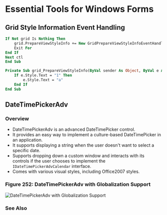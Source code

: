 <!--
source: image
domain: syncfusion-sdk
task: pdf-ocr-to-markdown
language: en (keep original; do not translate)
source_filename: page_456.jpeg
document_name: tools
page_number: 456
page_id: tools#page_456
product: Syncfusion Winforms
version: 11.4.0.26
timestamp: 2025-08-09T10:14:03Z
fidelity: lossless
-->

# Essential Tools for Windows Forms

## Grid Style Information Event Handling

```vb
If Not grid Is Nothing Then
    grid.PrepareViewStyleInfo += New GridPrepareViewStyleInfoEventHandler(grid_PrepareViewStyleInfo)
    Exit For
End If
Next ctl
End Sub

Private Sub grid_PrepareViewStyleInfo(ByVal sender As Object, ByVal e As GridPrepareViewStyleInfoEventArgs)
    If e.Style.Text = "1" Then
        e.Style.Text = "a"
    End If
End Sub
```

## DateTimePickerAdv

### Overview

- DateTimePickerAdv is an advanced DateTimePicker control.
- It provides an easy way to implement a culture-based DateTimePicker in an application.
- It supports displaying a string when the user doesn't want to select a specific date.
- Supports dropping down a custom window and interacts with its controls if the user chooses to implement the `IDateTimePickerAdvCalendar` interface.
- Comes with various visual styles, including Office2007 styles.

### Figure 252: DateTimePickerAdv with Globalization Support

![DateTimePickerAdv with Globalization Support](https://i.imgur.com/7gjv4Hf.png)

### See Also

